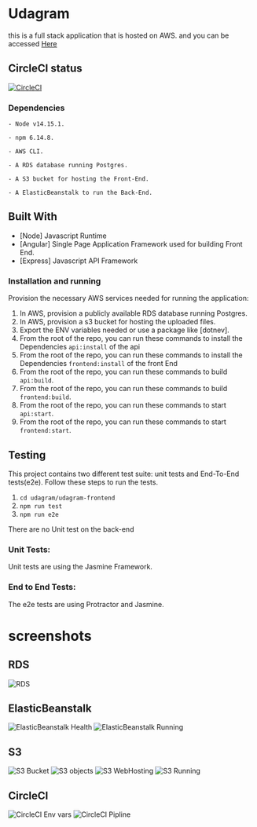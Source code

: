 # Udagram
this is a full stack application that is hosted on AWS. and you can be accessed
[Here](http://udagram-frontend-123.s3-website-us-east-1.amazonaws.com/home)

## CircleCI status
[![CircleCI](https://dl.circleci.com/status-badge/img/gh/Mohamed-Tarek-Z/deployment-process/tree/master.svg?style=svg&circle-token=9fcf3c505af524bc81a20fb7835eb4c1891bba60)](https://dl.circleci.com/status-badge/redirect/gh/Mohamed-Tarek-Z/deployment-process/tree/master)

### Dependencies

```
- Node v14.15.1. 

- npm 6.14.8.

- AWS CLI.

- A RDS database running Postgres.

- A S3 bucket for hosting the Front-End.

- A ElasticBeanstalk to run the Back-End.
```

## Built With
- [Node] Javascript Runtime
- [Angular] Single Page Application Framework used for building Front End.
- [Express] Javascript API Framework 

### Installation and running

Provision the necessary AWS services needed for running the application:

1. In AWS, provision a publicly available RDS database running Postgres.
2. In AWS, provision a s3 bucket for hosting the uploaded files.
3. Export the ENV variables needed or use a package like [dotnev].
4. From the root of the repo, you can run these commands to install the Dependencies `api:install` of the api
5. From the root of the repo, you can run these commands to install the Dependencies `frontend:install` of the front End
6. From the root of the repo, you can run these commands to build `api:build`.
7. From the root of the repo, you can run these commands to build `frontend:build`.
8. From the root of the repo, you can run these commands to start `api:start`.
9. From the root of the repo, you can run these commands to start `frontend:start`.

## Testing

This project contains two different test suite: unit tests and End-To-End tests(e2e). Follow these steps to run the tests.

1. `cd udagram/udagram-frontend`
2. `npm run test`
3. `npm run e2e`

There are no Unit test on the back-end

### Unit Tests:

Unit tests are using the Jasmine Framework.

### End to End Tests:

The e2e tests are using Protractor and Jasmine.


# screenshots
## RDS
![RDS](screenshot/RDS.PNG)
## ElasticBeanstalk
![ElasticBeanstalk Health](screenshot/EBHaelth.PNG)
![ElasticBeanstalk Running](screenshot/EBRoot.PNG)
## S3
![S3 Bucket](screenshot/s3buc.PNG)
![S3 objects](screenshot/s3Objects.PNG)
![S3 WebHosting](screenshot/s3webhost.PNG)
![S3 Running](screenshot/s3%20running.PNG)
## CircleCI
![CircleCI Env vars](screenshot/CirEnv.PNG)
![CircleCI Pipline](screenshot/piplins.PNG)